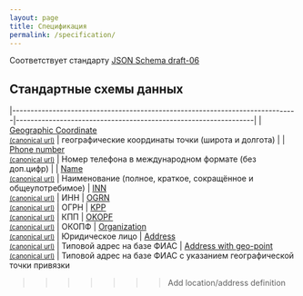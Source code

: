 ```yaml
---
layout: page
title: Спецификация
permalink: /specification/
---
```

Соответствует стандарту [JSON Schema draft-06](http://json-schema.org/)

Стандартные схемы данных
---------------

|------------------------------------------------------------------------------|-----------------------------------------------------------------|
| [Geographic Coordinate](/schemas/geo/point.json) <br> [<small>(canonical url)</small>](/geo/point) | географические координаты точки (широта и долгота) |
| [Phone number](/schemas/generic/phone_number.json) <br> [<small>(canonical url)</small>](/generic/phone_number) | Номер телефона в международном формате (без доп.цифр) |
| [Name](/schemas/generic/name.json) <br> [<small>(canonical url)</small>](/generic/name) | Наименование (полное, краткое, сокращённое и общеупотребимое)
| [INN](/schemas/identifier/ru/inn.json) <br> [<small>(canonical url)</small>](/identifier/ru/inn) | ИНН
| [OGRN](/schemas/identifier/ru/ogrn.json) <br> [<small>(canonical url)</small>](/identifier/ru/ogrn) | ОГРН
| [KPP](/schemas/classifier/ru/kpp.json) <br> [<small>(canonical url)</small>](/classifier/ru/kpp) | КПП
| [OKOPF](/schemas/classifier/ru/okopf.json) <br> [<small>(canonical url)</small>](/classifier/ru/okopf) | ОКОПФ
| [Organization](/schemas/organization/ru/organization.json) <br> [<small>(canonical url)</small>](/organization/ru/organization) | Юридическое лицо
| [Address](/schemas/location/ru/address.json) <br> [<small>(canonical url)</small>](/location/ru/address) | Типовой адрес на базе ФИАС
| [Address with geo-point](/schemas/location/ru/address_with_point.json) <br> [<small>(canonical url)</small>](/location/ru/address_with_point) | Типовой адрес на базе ФИАС с указанием географической точки привязки
>>>>>>> Add location/address definition
